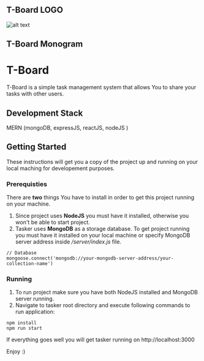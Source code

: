 
## T-Board LOGO
![alt text](https://tboard0.herokuapp.com/img/logo.png "tboard")
## T-Board Monogram 

# T-Board 

T-Board is a simple task management system that allows You to share your tasks with other users.

## Development Stack 

MERN (mongoDB, expressJS, reactJS, nodeJS )

## Getting Started

These instructions will get you a copy of the project up and running on your local maching for developement purposes.

### Prerequisties

There are __two__ things You have to install in order to get this project running on your machine.
1. Since project uses __NodeJS__ you must have it installed, otherwise you won't be able to start project.
2. Tasker uses __MongoDB__ as a storage database. To get project running you must have it installed on your local machine or specify MongoDB server address inside */server/index.js* file.
```
// Database
mongoose.connect('mongodb://your-mongodb-server-address/your-collection-name')
```

### Running

1. To run project make sure you have both NodeJS installed and MongoDB server running.
2. Navigate to tasker root directory and execute following commands to run application:
```
npm install
npm run start
```

If everything goes well you will get tasker running on http://localhost:3000

Enjoy :)
